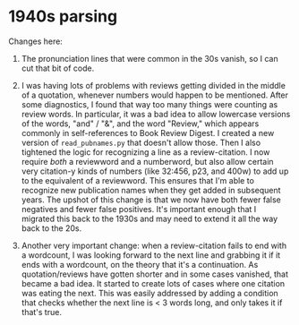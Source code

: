 1940s parsing
=============

Changes here:

1) The pronunciation lines that were common in the 30s vanish, so I can cut that bit of code.

2) I was having lots of problems with reviews getting divided in the middle of a quotation, whenever numbers would happen to be mentioned. After some diagnostics, I found that way too many things were counting as review words. In particular, it was a bad idea to allow lowercase versions of the words, "and" / "&", and the word "Review," which appears commonly in self-references to Book Review Digest. I created a new version of ```read_pubnames.py``` that doesn't allow those. Then I also tightened the logic for recognizing a line as a review-citation. I now require *both* a reviewword and a numberword, but also allow certain very citation-y kinds of numbers (like 32:456, p23, and 400w) to add up to the equivalent of a reviewword. This ensures that I'm able to recognize new publication names when they get added in subsequent years. The upshot of this change is that we now have both fewer false negatives and fewer false positives. It's important enough that I migrated this back to the 1930s and may need to extend it all the way back to the 20s.

3) Another very important change: when a review-citation fails to end with a wordcount, I was looking forward to the next line and grabbing it if it ends with a wordcount, on the theory that it's a continuation. As quotation/reviews have gotten shorter and in some cases vanished, that became a bad idea. It started to create lots of cases where one citation was eating the next. This was easily addressed by adding a condition that checks whether the next line is < 3 words long, and only takes it if that's true.
